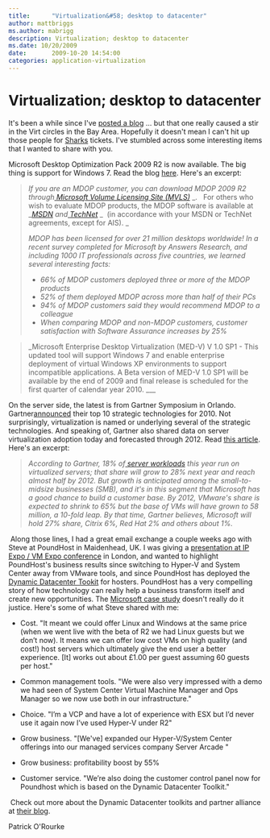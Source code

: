 ```yaml
---
title:      "Virtualization&#58; desktop to datacenter"
author: mattbriggs
ms.author: mabrigg
description: Virtualization; desktop to datacenter
ms.date: 10/20/2009
date:       2009-10-20 14:54:00
categories: application-virtualization
---
```

# Virtualization; desktop to datacenter

It's been a while since I've [posted a blog](https://blogs.technet.com/virtualization/archive/2009/08/27/update-what-you-won-t-see-at-vmworld-2009.aspx "my pre-VMworld blog") ... but that one really caused a stir in the Virt circles in the Bay Area. Hopefully it doesn't mean I can't hit up those people for [Sharks](http://sharks.nhl.com/index.html "San Jose Sharks ice hockey site") tickets. I've stumbled across some interesting items that I wanted to share with you. 

Microsoft Desktop Optimization Pack 2009 R2 is now available. The big thing is support for Windows 7. Read the blog [here](https://blogs.technet.com/mdop/archive/2009/10/20/mdop-2009-r2-is-now-available.aspx "MDOP blog"). Here's an excerpt:

> _If you are an MDOP customer, you can download MDOP 2009 R2 through_[ _Microsoft Volume Licensing Site (MVLS)_](https://go.microsoft.com/fwlink/?LinkId=166331) _.   For others who wish to evaluate MDOP products, the MDOP software is available at _[_MSDN_](https://msdn.microsoft.com/subscriptions/downloads/default.aspx?PV=42:178) _and_[ _TechNet_](https://technet.microsoft.com/subscriptions/downloads/default.aspx?PV=42:178) _  (in accordance with your MSDN or TechNet agreements, except for AIS). _
> 
> _MDOP has been licensed for over 21 million desktops worldwide! In a recent survey completed for Microsoft by Answers Research, and including 1000 IT professionals across five countries, we learned several interesting facts:_
> 
>   * _66% of MDOP customers deployed three or more of the MDOP products_
>   * _52% of them deployed MDOP across more than half of their PCs_
>   * _94% of MDOP customers said they would recommend MDOP to a colleague_
>   * _When comparing MDOP and non-MDOP customers, customer satisfaction with Software Assurance increases by 25%_
> 

> 
> _Microsoft Enterprise Desktop Virtualization (MED-V) V 1.0 SP1 - This updated tool will support Windows 7 and enable enterprise deployment of virtual Windows XP environments to support incompatible applications. A Beta version of MED-V 1.0 SP1 will be available by the end of 2009 and final release is scheduled for the first quarter of calendar year 2010. ___

On the server side, the latest is from Gartner Symposium in Orlando. Gartner[announced](https://www.techtarget.com/searchcio/news/1372112/Gartners-top-10-strategic-technologies-for-2010 "Gartner news release") their top 10 strategic technologies for 2010. Not surprisingly, virtualization is named or underlying several of the strategic technologies. And speaking of, Gartner also shared data on server virtualization adoption today and forecasted through 2012. Read [this article](https://virtualizationreview.com/articles/2008/04/03/gartner-virtualization-highest-impact-tech-through-2012.aspx "Network World article"). Here's an excerpt:

> _According to Gartner, 18% of_[ _server workloads_](https://www.reuters.com/article/urnidgns002570f3005978d80025765500510b19/gartner-server-virtualization-now-at-18-of-server-workload-idUS211522475720091020) _this year run on virtualized servers; that share will grow to 28% next year and reach almost half by 2012. But growth is anticipated among the small-to-midsize businesses (SMB), and it's in this segment that Microsoft has a good chance to build a customer base. By 2012, VMware's share is expected to shrink to 65% but the base of VMs will have grown to 58 million, a 10-fold leap. By that time, Gartner believes, Microsoft will hold 27% share, Citrix 6%, Red Hat 2% and others about 1%._

 Along those lines, I had a great email exchange a couple weeks ago with Steve at PoundHost in Maidenhead, UK. I was giving a [presentation at IP Expo / VM Expo conference](http://www.ipexpo.co.uk/Speakers-2009/Patrick-O%E2%80%99Rourke "egads! what a photo") in London, and wanted to highlight PoundHost's business results since switching to Hyper-V and System Center away from VMware tools, and since PoundHost has deployed the [Dynamic Datacenter Tookit](https://www.microsoft.com/hosting/dynamicdatacenter/Home.html "website") for hosters. PoundHost has a very compelling story of how technology can really help a business transform itself and create new opportunities. The [Microsoft case study](https://www.microsoft.com/casestudies/Case_Study_Detail.aspx?casestudyid=4000004741 "MS case study on PoundHost") doesn't really do it justice. Here's some of what Steve shared with me:

  * Cost. "It meant we could offer Linux and Windows at the same price (when we went live with the beta of R2 we had Linux guests but we don’t now). It means we can offer low cost VMs on high quality (and cost!) host servers which ultimately give the end user a better experience. [It] works out about £1.00 per guest assuming 60 guests per host."

  * Common management tools. "We were also very impressed with a demo we had seen of System Center Virtual Machine Manager and Ops Manager so we now use both in our infrastructure."

  * Choice. "I’m a VCP and have a lot of experience with ESX but I’d never use it again now I’ve used Hyper-V under R2"

  * Grow business. "[We've] expanded our Hyper-V/System Center offerings into our managed services company Server Arcade "

  * Grow business: profitability boost by 55%

  * Customer service. "We’re also doing the customer control panel now for Poundhost which is based on the Dynamic Datacenter Toolkit."




 Check out more about the Dynamic Datacenter toolkits and partner alliance at [their blog](https://blogs.technet.com/ddcalliance/ "Dynamic Datacenter alliance blog").

Patrick O'Rourke
